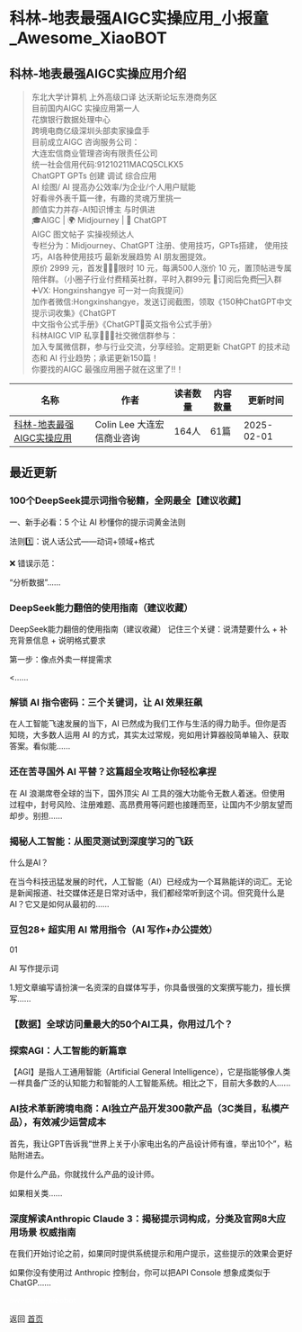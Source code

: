# 科林-地表最强AIGC实操应用_小报童_Awesome_XiaoBOT

## 科林-地表最强AIGC实操应用介绍
> 东北大学计算机 上外高级口译 达沃斯论坛东港商务区    
目前国内AIGC 实操应用第一人    
花旗银行数据处理中心    
跨境电商亿级深圳头部卖家操盘手    
目前成立AIGC 咨询服务公司：    
大连宏信商业管理咨询有限责任公司    
统一社会信用代码:91210211MACQ5CLKX5    
ChatGPT GPTs 创建 调试 综合应用    
AI 绘图/ AI 提高办公效率/为企业/个人用户赋能    
好看🉐外表千篇一律，有趣的灵魂万里挑一    
颜值实力并存-AI知识博主 与时俱进    
🎓AIGC | 🌍 Midjourney | 💬 ChatGPT     
AIGC 图文帖子 实操视频达人    
专栏分为：Midjourney、ChatGPT 注册、使用技巧，GPTs搭建， 使用技巧，AI各种使用技巧 最新发展趋势 AI 朋友圈提效。    
原价 2999 元，首发🎉🎉🎉限时 10 元，每满500人涨价 10 元，置顶帖进专属陪伴群。（小圈子行业付费精英社群，平时入群99元 🔔订阅后免费🆓入群    
➕VX: Hongxinshangye 可一对一向我提问）    
加作者微信:Hongxinshangye，发送订阅截图，领取《150种ChatGPT中文提示词收集》《ChatGPT  
中文指令公式手册》《ChatGPT英⽂指令公式⼿册》    
科林AIGC VIP 私享💎💎💎社交微信群参与：    
加入专属微信群，参与行业交流，分享经验。定期更新 ChatGPT 的技术动态和 AI 行业趋势；承诺更新150篇！    
你要找的AIGC 最强应用圈子就在这里了!!！  
  


|名称|作者|读者数量|内容数量|更新时间|
|---|---|---|---|---|
|[科林-地表最强AIGC实操应用](https://xiaobot.net/p/Colin_AIGC?refer=0b133df9-27dc-423b-8101-639049001c13)|Colin Lee 大连宏信商业咨询|164人|61篇|2025-02-01|

## 最近更新
### 100个DeepSeek提示词指令秘籍，全网最全【建议收藏】

一、新手必看：5 个让 AI 秒懂你的提示词黄金法则

法则1️⃣：说人话公式——动词+领域+格式

❌ 错误示范：

“分析数据”......

### DeepSeek能力翻倍的使用指南（建议收藏）

DeepSeek能力翻倍的使用指南（建议收藏） 记住三个关键：说清楚要什么 + 补充背景信息 + 说明格式要求

第一步：像点外卖一样提需求

<......

### 解锁 AI 指令密码：三个关键词，让 AI 效果狂飙

在人工智能飞速发展的当下，AI 已然成为我们工作与生活的得力助手。但你是否知晓，大多数人运用 AI
的方式，其实太过常规，宛如用计算器般简单输入、获取答案。看似能......

### 还在苦寻国外 AI 平替？这篇超全攻略让你轻松拿捏

在 AI 浪潮席卷全球的当下，国外顶尖 AI
工具的强大功能令无数人着迷。但使用过程中，封号风险、注册难题、高昂费用等问题也接踵而至，让国内不少朋友望而却步。别担......

### 揭秘人工智能：从图灵测试到深度学习的飞跃

什么是AI？

在当今科技迅猛发展的时代，人工智能（AI）已经成为一个耳熟能详的词汇。无论是新闻报道、社交媒体还是日常对话中，我们都经常听到这个词。但究竟什么是AI？它又是如何从最初的......

### 豆包28+ 超实用 AI 常用指令（AI 写作+办公提效）

  01  

 AI 写作提示词

1.短文章编写请扮演一名资深的自媒体写手，你具备很强的文案撰写能力，擅长撰写......

### 【数据】全球访问量最大的50个AI工具，你用过几个？

### 探索AGI：人工智能的新篇章

【AGI】是指人工通用智能（Artificial General
Intelligence），它是指能够像人类一样具备广泛的认知能力和智能的人工智能系统。相比之下，目前大多数的人......

### AI技术革新跨境电商：AI独立产品开发300款产品（3C类目，私模产品），有效减少运营成本

首先，我让GPT告诉我“世界上关于小家电出名的产品设计师有谁，举出10个”，粘贴附进去。

你是什么产品，你就找什么产品的设计师。

如果相关类......

### 深度解读Anthropic Claude 3：揭秘提示词构成，分类及官网8大应用场景 权威指南

在我们开始讨论之前，如果同时提供系统提示和用户提示，这些提示的效果会更好

如果你没有使用过 Anthropic 控制台，你可以把API Console 想象成类似于 ChatGP......


<a href="https://github.com/Reno9527/awesome-xiaobot" style="color: white; text-decoration: none;">awesome-xiaobot</a>

返回 [首页](../README.md)
